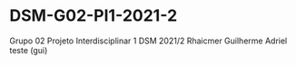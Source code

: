 # DSM-G02-PI1-2021-2
Grupo 02 Projeto Interdisciplinar 1 DSM 2021/2
Rhaicmer
Guilherme
Adriel
teste (gui)